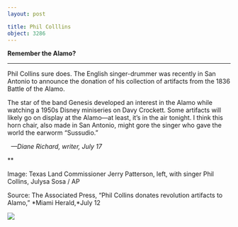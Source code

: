 ```yaml
---
layout: post

title: Phil Colllins
object: 3286
---
```

**Remember the Alamo?**

****

Phil Collins sure does. The English singer-drummer was recently in San Antonio to announce the donation of his collection of artifacts from the 1836 Battle of the Alamo. 

The star of the band Genesis developed an interest in the Alamo while watching a 1950s Disney miniseries on Davy Crockett. Some artifacts will likely go on display at the Alamo—at least, it’s in the air tonight. I think this horn chair, also made in San Antonio, might gore the singer who gave the world the earworm “Sussudio.”  

  *—Diane Richard, writer, July 17*

**

Image: Texas Land Commissioner Jerry Patterson, left, with singer Phil Collins, Julysa Sosa / AP

Source: The Associated Press, “Phil Collins donates revolution artifacts to Alamo,” *Miami Herald,*July 12

![]({{siteurl.base}}/images/14-07-17_84.4.1_PhilCollinsEDIT-1.jpeg)
